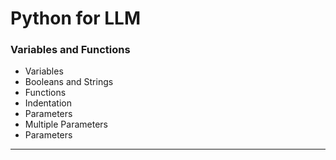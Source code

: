 # Python for LLM

### Variables and Functions
- Variables
- Booleans and Strings
- Functions
- Indentation
- Parameters
- Multiple Parameters
- Parameters
---

